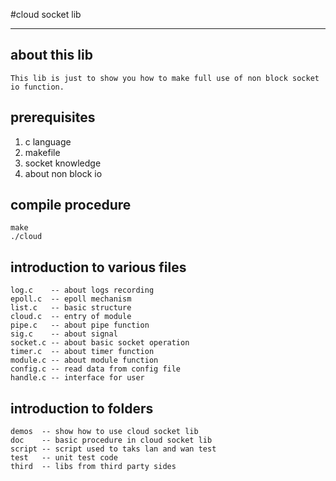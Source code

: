 
#cloud socket lib

-----

## about this lib
    This lib is just to show you how to make full use of non block socket io function.

## prerequisites

1. c language
2. makefile
3. socket knowledge
4. about non block io

## compile procedure

	make
	./cloud

## introduction to various files

	log.c    -- about logs recording
	epoll.c  -- epoll mechanism
	list.c   -- basic structure
	cloud.c  -- entry of module
	pipe.c   -- about pipe function
	sig.c    -- about signal
	socket.c -- about basic socket operation
	timer.c  -- about timer function
	module.c -- about module function
	config.c -- read data from config file
	handle.c -- interface for user


## introduction to folders

	demos  -- show how to use cloud socket lib
	doc    -- basic procedure in cloud socket lib
	script -- script used to taks lan and wan test
	test   -- unit test code
	third  -- libs from third party sides

